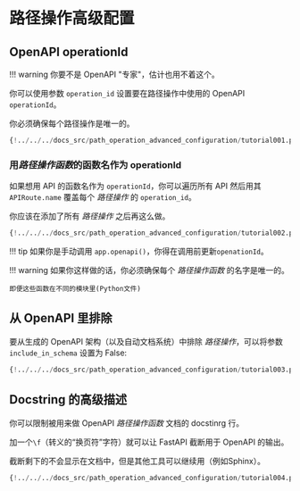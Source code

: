# 路径操作高级配置

## OpenAPI operationId

!!! warning
    你要不是 OpenAPI "专家"，估计也用不着这个。

你可以使用参数 `operation_id` 设置要在路径操作中使用的 OpenAPI `operationId`。

你必须确保每个路径操作是唯一的。

```Python hl_lines="6"
{!../../../docs_src/path_operation_advanced_configuration/tutorial001.py!}
```

### 用*路径操作函数*的函数名作为 operationId

如果想用 API 的函数名作为 `operationId`，你可以遍历所有 API 然后用其 `APIRoute.name` 覆盖每个 *路径操作* 的 `operation_id`。

你应该在添加了所有 *路径操作* 之后再这么做。

```Python hl_lines="2 12 13 14 15 16 17 18 19 20 21 24"
{!../../../docs_src/path_operation_advanced_configuration/tutorial002.py!}
```

!!! tip
    如果你是手动调用 `app.openapi()`，你得在调用前更新`openationId`。

!!! warning
	如果你这样做的话，你必须确保每个 *路径操作函数* 的名字是唯一的。

	即便这些函数在不同的模块里(Python文件)

## 从 OpenAPI 里排除

要从生成的 OpenAPI 架构（以及自动文档系统）中排除 *路径操作*，可以将参数 `include_in_schema` 设置为 False:

```Python hl_lines="6"
{!../../../docs_src/path_operation_advanced_configuration/tutorial003.py!}
```

## Docstring 的高级描述

你可以限制被用来做 OpenAPI *路径操作函数* 文档的 docstinrg 行。

加一个`\f`（转义的“换页符”字符）就可以让 FastAPI 截断用于 OpenAPI 的输出。

截断剩下的不会显示在文档中，但是其他工具可以继续用（例如Sphinx）。

```Python hl_lines="19 20 21 22 23 24 25 26 27 28 29"
{!../../../docs_src/path_operation_advanced_configuration/tutorial004.py!}
```


